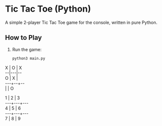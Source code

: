 # Tic Tac Toe (Python)

A simple 2-player Tic Tac Toe game for the console, written in pure Python.

## How to Play
1. Run the game:
   ```bash
   python3 main.py
   
 X | O | X <br>
--|---|-- <br>
 O | X |  <br>
---+--+--<br>
   |   | O<br>

 1 | 2 | 3<br>
---+---+---<br>
 4 | 5 | 6<br>
---+---+---<br>
 7 | 8 | 9<br>
